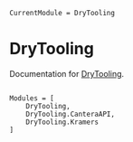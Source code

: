 ```@meta
CurrentModule = DryTooling
```

# DryTooling

Documentation for [DryTooling](https://github.com/wallytutor/DryTooling.jl).

```@index
```

```@autodocs
Modules = [
    DryTooling,
    DryTooling.CanteraAPI,
    DryTooling.Kramers
]
```
